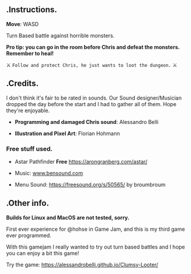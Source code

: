 ## .Instructions.
**Move**: WASD

Turn Based battle against horrible monsters.

**Pro tip: you can go in the room before Chris and defeat the monsters. Remember to heal!**


 :crossed_swords: `Follow and protect Chris, he just wants to loot the dungeon.` :crossed_swords: 


## .Credits.
I don't think it's fair to be rated in sounds. Our Sound designer/Musician dropped the day before the start and I had to gather all of them. Hope they're enjoyable.

- **Programming and damaged Chris sound**: Alessandro Belli 

- **Illustration and Pixel Art**: Florian Hohmann

### Free stuff used.

- Astar Pathfinder **Free** https://arongranberg.com/astar/ 

- Music: www.bensound.com

- Menu Sound: https://freesound.org/s/50565/ by broumbroum

## .Other info.
**Builds for Linux and MacOS are not tested, sorry.**

First ever experience for @hohse in Game Jam, and this is my third game ever programmed.

With this gamejam I really wanted to try out turn based battles and I hope you can enjoy a bit this game!

Try the game: https://alessandrobelli.github.io/Clumsy-Looter/
